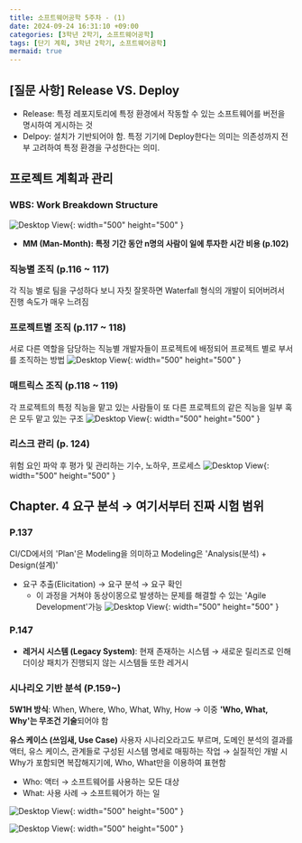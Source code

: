 ```yaml
---
title: 소프트웨어공학 5주차 - (1)
date: 2024-09-24 16:31:10 +09:00
categories: [3학년 2학기, 소프트웨어공학]
tags: [단기 계획, 3학년 2학기, 소프트웨어공학]
mermaid: true
---
```


## **[질문 사항] Release VS. Deploy**

- Release: 특정 레포지토리에 특정 환경에서 작동할 수 있는 소프트웨어를 버전을 명시하여 게시하는 것
- Delpoy: 설치가 기반되어야 함. 특정 기기에 Deploy한다는 의미는 의존성까지 전부 고려하여 특정 환경을 구성한다는 의미.

## **프로젝트 계획과 관리**

### **WBS: Work Breakdown Structure**

![Desktop View](/assets/img/software-engineering/wbs.jpg){: width="500" height="500" }

- **MM (Man-Month): 특정 기간 동안 n명의 사람이 일에 투자한 시간 비용 (p.102)**

### 직능별 조직 (p.116 ~ 117)

각 직능 별로 팀을 구성하다 보니 자칫 잘못하면 Waterfall 형식의 개발이 되어버려서 진행 속도가 매우 느려짐

### 프로젝트별 조직 (p.117 ~ 118)

서로 다른 역할을 담당하는 직능별 개발자들이 프로젝트에 배정되어 프로젝트 별로 부서를 조직하는 방법
![Desktop View](/assets/img/software-engineering/role-project-organization.jpg){: width="500" height="500" }

### 매트릭스 조직 (p.118 ~ 119)

각 프로젝트의 특정 직능을 맡고 있는 사람들이 또 다른 프로젝트의 같은 직능을 일부 혹은 모두 맡고 있는 구조
![Desktop View](/assets/img/software-engineering/matrix-organization.jpg){: width="500" height="500" }

### 리스크 관리 (p. 124)

위험 요인 파악 후 평가 및 관리하는 기수, 노하우, 프로세스
![Desktop View](/assets/img/software-engineering/risk-management.jpg){: width="500" height="500" }

## Chapter. 4 요구 분석 → 여기서부터 진짜 시험 범위

### **P.137**

CI/CD에서의 'Plan'은 Modeling을 의미하고 Modeling은 'Analysis(분석) + Design(설계)'

- 요구 추출(Elicitation) → 요구 분석 → 요구 확인
  - 이 과정을 거쳐야 동상이몽으로 발생하는 문제를 해결할 수 있는 'Agile Development'가능
    ![Desktop View](/assets/img/software-engineering/elicitation.jpg){: width="500" height="500" }

### **P.147**

- **레거시 시스템 (Legacy System)**: 현재 존재하는 시스템 → 새로운 릴리즈로 인해 더이상 패치가 진행되지 않는 시스템들 또한 레거시

### **시나리오 기반 분석 (P.159~)**

**5W1H 방식**: When, Where, Who, What, Why, How
→ 이중 **'Who, What, Why'는 무조건 기술**되어야 함

**유스 케이스 (쓰임새, Use Case)**
사용자 시나리오라고도 부르며, 도메인 분석의 결과를 액터, 유스 케이스, 관계들로 구성된 시스템 명세로 매핑하는 작업
→ 실질적인 개발 시 Why가 포함되면 복잡해지기에, Who, What만을 이용하여 표현함

- Who: 액터 → 소프트웨어를 사용하는 모든 대상
- What: 사용 사례 → 소프트웨어가 하는 일

![Desktop View](/assets/img/software-engineering/domain-analysis.jpg){: width="500" height="500" }

![Desktop View](/assets/img/software-engineering/use-case.jpg){: width="500" height="500" }
